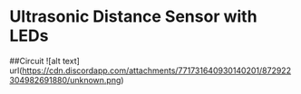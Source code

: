 # Ultrasonic Distance Sensor with LEDs

##Circuit
![alt text] url(https://cdn.discordapp.com/attachments/771731640930140201/872922304982691880/unknown.png)
